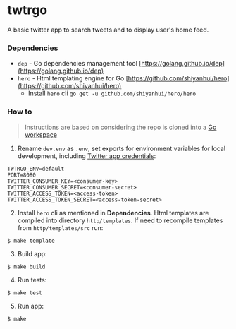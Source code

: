 # twtrgo

A basic twitter app to search tweets and to display user's home feed.

### Dependencies

* `dep` - Go dependencies management tool [https://golang.github.io/dep](https://golang.github.io/dep)
* `hero` - Html templating engine for Go [https://github.com/shiyanhui/hero](https://github.com/shiyanhui/hero)
  * Install `hero` cli `go get -u github.com/shiyanhui/hero/hero`

### How to

> Instructions are based on considering the repo is cloned into a [Go workspace](https://golang.org/doc/code.html#Workspaces)

1. Rename `dev.env` as `.env`, set exports for environment variables for local development, including [Twitter app credentials](https://developer.twitter.com/en/docs/basics/authentication/guides/access-tokens.html):
```
TWTRGO_ENV=default
PORT=8080
TWITTER_CONSUMER_KEY=<consumer-key>
TWITTER_CONSUMER_SECRET=<consumer-secret>
TWITTER_ACCESS_TOKEN=<access-token>
TWITTER_ACCESS_TOKEN_SECRET=<access-token-secret>
```

2. Install `hero` cli as mentioned in **Dependencies**. Html templates are compiled into directory `http/templates`. If need to recompile templates from `http/templates/src` run:
```
$ make template
```

3. Build app:
```
$ make build
```

4. Run tests:
```
$ make test
```

5. Run app:
```
$ make
```
